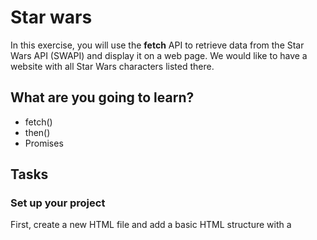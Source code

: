 # Star wars

In this exercise, you will use the **fetch** API to retrieve data from the Star Wars API (SWAPI) and display it on a web page.
We would like to have a website with all Star Wars characters listed there.

## What are you going to learn?

* fetch()
* then()
* Promises


## Tasks

### Set up your project
First, create a new HTML file and add a basic HTML structure with a <script> tag to include your JavaScript file. For example:

```html
<!DOCTYPE html>
<html>
  <head>
    <title>Star Wars API with Fetch</title>
  </head>
  <body>
    <h1>Star Wars Characters</h1>
    <ul id="characters"></ul>
    <script src="index.js"></script>
  </body>
</html>
```

###  Use fetch to retrieve data
Next, use the fetch API to retrieve data from the SWAPI. For this exercise, we'll retrieve a list of characters from the Star Wars universe.

1. The response of the **fetch** needs to be transformed into a **json**
2. Use the data retrived by json to create list elements for your html files with the properties of your characters.

### Hints
* Read the documentation about the Star Wars API to be able to use it
* If you are not sure what data you receive from your json transformation you might print your json objects to check their properties
* If you want to retrieve information about a specific character, you can use the following endpoint:

```js
	https://swapi.dev/api/people/{id}/
```
You can replace {id} with the ID of the character you want to retrieve. For example, to retrieve information about Luke Skywalker, you can use the following URL:
```js
	https://swapi.dev/api/people/1/
```

* You might also call those links which are used for the API in the browser first to see how the data is presented.


### Background Materials
* [Star Wars Api Documentation](https://swapi.dev/documentation)
* [fetch and Promises](FetchNdPromises.md)